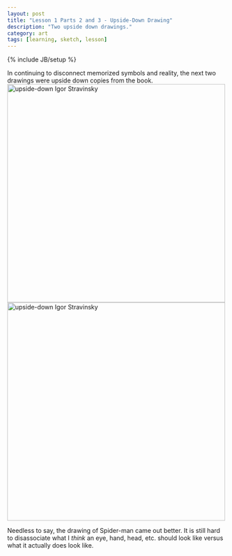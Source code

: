 ```yaml
---
layout: post
title: "Lesson 1 Parts 2 and 3 - Upside-Down Drawing"
description: "Two upside down drawings."
category: art
tags: [learning, sketch, lesson]
---
```

{% include JB/setup %}
 <p>In continuing to disconnect memorized symbols and reality, the next two drawings were upside down copies from the book.<br>
<img src="{{ BASE_PATH }}/assets/images/upside-down-stravinsky_1-13-2013_sm.jpg" alt="upside-down Igor Stravinsky" style="width: 500px; height: auto;"><br>
<img src="{{ BASE_PATH }}/assets/images/upside-down-spiderman_1-13-2013_sm.jpg" alt="upside-down Igor Stravinsky" style="width: 500px; height: auto;">
</p>
<p>Needless to say, the drawing of Spider-man came out better. It is still hard to disassociate what I <i>think</i> an eye, hand, head, etc. should look like versus what it actually does look like.</p>

